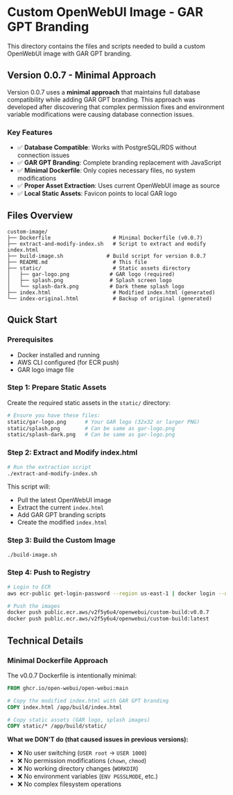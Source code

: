 # Custom OpenWebUI Image - GAR GPT Branding

This directory contains the files and scripts needed to build a custom OpenWebUI image with GAR GPT branding.

## Version 0.0.7 - Minimal Approach

Version 0.0.7 uses a **minimal approach** that maintains full database compatibility while adding GAR GPT branding. This approach was developed after discovering that complex permission fixes and environment variable modifications were causing database connection issues.

### Key Features

- ✅ **Database Compatible**: Works with PostgreSQL/RDS without connection issues
- ✅ **GAR GPT Branding**: Complete branding replacement with JavaScript
- ✅ **Minimal Dockerfile**: Only copies necessary files, no system modifications
- ✅ **Proper Asset Extraction**: Uses current OpenWebUI image as source
- ✅ **Local Static Assets**: Favicon points to local GAR logo

## Files Overview

```
custom-image/
├── Dockerfile                    # Minimal Dockerfile (v0.0.7)
├── extract-and-modify-index.sh   # Script to extract and modify index.html
├── build-image.sh              # Build script for version 0.0.7
├── README.md                     # This file
├── static/                       # Static assets directory
│   ├── gar-logo.png             # GAR logo (required)
│   ├── splash.png               # Splash screen logo
│   └── splash-dark.png          # Dark theme splash logo
├── index.html                    # Modified index.html (generated)
└── index-original.html           # Backup of original (generated)
```

## Quick Start

### Prerequisites

- Docker installed and running
- AWS CLI configured (for ECR push)
- GAR logo image file

### Step 1: Prepare Static Assets

Create the required static assets in the `static/` directory:

```bash
# Ensure you have these files:
static/gar-logo.png      # Your GAR logo (32x32 or larger PNG)
static/splash.png        # Can be same as gar-logo.png
static/splash-dark.png   # Can be same as gar-logo.png
```

### Step 2: Extract and Modify index.html

```bash
# Run the extraction script
./extract-and-modify-index.sh
```

This script will:
- Pull the latest OpenWebUI image
- Extract the current `index.html`
- Add GAR GPT branding scripts
- Create the modified `index.html`

### Step 3: Build the Custom Image

```bash
./build-image.sh
```

### Step 4: Push to Registry

```bash
# Login to ECR
aws ecr-public get-login-password --region us-east-1 | docker login --username AWS --password-stdin public.ecr.aws/v2f5y6u4

# Push the images
docker push public.ecr.aws/v2f5y6u4/openwebui/custom-build:v0.0.7
docker push public.ecr.aws/v2f5y6u4/openwebui/custom-build:latest
```

## Technical Details

### Minimal Dockerfile Approach

The v0.0.7 Dockerfile is intentionally minimal:

```dockerfile
FROM ghcr.io/open-webui/open-webui:main

# Copy the modified index.html with GAR GPT branding
COPY index.html /app/build/index.html

# Copy static assets (GAR logo, splash images)
COPY static/* /app/build/static/
```

**What we DON'T do (that caused issues in previous versions):**
- ❌ No user switching (`USER root` → `USER 1000`)
- ❌ No permission modifications (`chown`, `chmod`)
- ❌ No working directory changes (`WORKDIR`)
- ❌ No environment variables (`ENV PGSSLMODE`, etc.)
- ❌ No complex filesystem operations
